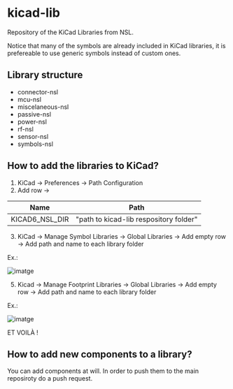 # kicad-lib
Repository of the KiCad Libraries from NSL. 

Notice that many of the symbols are already included in KiCad libraries, it is prefereable to use generic symbols instead of custom ones.

## Library structure

- connector-nsl
- mcu-nsl
- miscelaneous-nsl
- passive-nsl
- power-nsl
- rf-nsl
- sensor-nsl
- symbols-nsl

## How to add the libraries to KiCad?
1. KiCad -> Preferences -> Path Configuration
2. Add row -> 


| Name                     | Path                           |
|--------------------------|--------------------------------|
| KICAD6_NSL_DIR    | "path to kicad-lib respository folder" |

3. KiCad -> Manage Symbol Libraries -> Global Libraries -> Add empty row -> Add path and name to each library folder

Ex.:

![imatge](https://user-images.githubusercontent.com/33161309/214277205-10214f6f-36db-4ddc-a536-5cdb4c78060d.png)


5. Kicad -> Manage Footprint Libraries -> Global Libraries -> Add empty row -> Add path and name to each library folder

Ex.:

![imatge](https://user-images.githubusercontent.com/33161309/214279883-be8d7a30-d2a7-4698-a9a9-e2a65efdd84a.png)



ET VOILÀ !


## How to add new components to a library?

You can add components at will. In order to push them to the main reposiroty do a push request.
